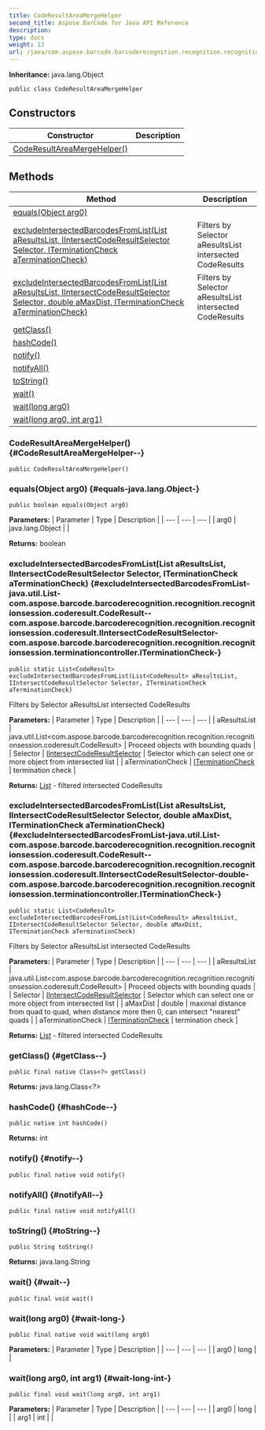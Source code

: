 ```yaml
---
title: CodeResultAreaMergeHelper
second_title: Aspose.BarCode for Java API Reference
description: 
type: docs
weight: 13
url: /java/com.aspose.barcode.barcoderecognition.recognition.recognitionsession.coderesult/coderesultareamergehelper/
---
```

**Inheritance:**
java.lang.Object
```
public class CodeResultAreaMergeHelper
```
## Constructors

| Constructor | Description |
| --- | --- |
| [CodeResultAreaMergeHelper()](#CodeResultAreaMergeHelper--) |  |
## Methods

| Method | Description |
| --- | --- |
| [equals(Object arg0)](#equals-java.lang.Object-) |  |
| [excludeIntersectedBarcodesFromList(List<CodeResult> aResultsList, IIntersectCodeResultSelector Selector, ITerminationCheck aTerminationCheck)](#excludeIntersectedBarcodesFromList-java.util.List-com.aspose.barcode.barcoderecognition.recognition.recognitionsession.coderesult.CodeResult--com.aspose.barcode.barcoderecognition.recognition.recognitionsession.coderesult.IIntersectCodeResultSelector-com.aspose.barcode.barcoderecognition.recognition.recognitionsession.terminationcontroller.ITerminationCheck-) | Filters by Selector aResultsList intersected CodeResults |
| [excludeIntersectedBarcodesFromList(List<CodeResult> aResultsList, IIntersectCodeResultSelector Selector, double aMaxDist, ITerminationCheck aTerminationCheck)](#excludeIntersectedBarcodesFromList-java.util.List-com.aspose.barcode.barcoderecognition.recognition.recognitionsession.coderesult.CodeResult--com.aspose.barcode.barcoderecognition.recognition.recognitionsession.coderesult.IIntersectCodeResultSelector-double-com.aspose.barcode.barcoderecognition.recognition.recognitionsession.terminationcontroller.ITerminationCheck-) | Filters by Selector aResultsList intersected CodeResults |
| [getClass()](#getClass--) |  |
| [hashCode()](#hashCode--) |  |
| [notify()](#notify--) |  |
| [notifyAll()](#notifyAll--) |  |
| [toString()](#toString--) |  |
| [wait()](#wait--) |  |
| [wait(long arg0)](#wait-long-) |  |
| [wait(long arg0, int arg1)](#wait-long-int-) |  |
### CodeResultAreaMergeHelper() {#CodeResultAreaMergeHelper--}
```
public CodeResultAreaMergeHelper()
```


### equals(Object arg0) {#equals-java.lang.Object-}
```
public boolean equals(Object arg0)
```




**Parameters:**
| Parameter | Type | Description |
| --- | --- | --- |
| arg0 | java.lang.Object |  |

**Returns:**
boolean
### excludeIntersectedBarcodesFromList(List<CodeResult> aResultsList, IIntersectCodeResultSelector Selector, ITerminationCheck aTerminationCheck) {#excludeIntersectedBarcodesFromList-java.util.List-com.aspose.barcode.barcoderecognition.recognition.recognitionsession.coderesult.CodeResult--com.aspose.barcode.barcoderecognition.recognition.recognitionsession.coderesult.IIntersectCodeResultSelector-com.aspose.barcode.barcoderecognition.recognition.recognitionsession.terminationcontroller.ITerminationCheck-}
```
public static List<CodeResult> excludeIntersectedBarcodesFromList(List<CodeResult> aResultsList, IIntersectCodeResultSelector Selector, ITerminationCheck aTerminationCheck)
```


Filters by Selector aResultsList intersected CodeResults

**Parameters:**
| Parameter | Type | Description |
| --- | --- | --- |
| aResultsList | java.util.List<com.aspose.barcode.barcoderecognition.recognition.recognitionsession.coderesult.CodeResult> | Proceed objects with bounding quads |
| Selector | [IIntersectCodeResultSelector](../../com.aspose.barcode.barcoderecognition.recognition.recognitionsession.coderesult/iintersectcoderesultselector) | Selector which can select one or more object from intersected list |
| aTerminationCheck | [ITerminationCheck](../../com.aspose.barcode.barcoderecognition.recognition.recognitionsession.terminationcontroller/iterminationcheck) | termination check |

**Returns:**
[List](../../java.util/list) - filtered intersected CodeResults
### excludeIntersectedBarcodesFromList(List<CodeResult> aResultsList, IIntersectCodeResultSelector Selector, double aMaxDist, ITerminationCheck aTerminationCheck) {#excludeIntersectedBarcodesFromList-java.util.List-com.aspose.barcode.barcoderecognition.recognition.recognitionsession.coderesult.CodeResult--com.aspose.barcode.barcoderecognition.recognition.recognitionsession.coderesult.IIntersectCodeResultSelector-double-com.aspose.barcode.barcoderecognition.recognition.recognitionsession.terminationcontroller.ITerminationCheck-}
```
public static List<CodeResult> excludeIntersectedBarcodesFromList(List<CodeResult> aResultsList, IIntersectCodeResultSelector Selector, double aMaxDist, ITerminationCheck aTerminationCheck)
```


Filters by Selector aResultsList intersected CodeResults

**Parameters:**
| Parameter | Type | Description |
| --- | --- | --- |
| aResultsList | java.util.List<com.aspose.barcode.barcoderecognition.recognition.recognitionsession.coderesult.CodeResult> | Proceed objects with bounding quads |
| Selector | [IIntersectCodeResultSelector](../../com.aspose.barcode.barcoderecognition.recognition.recognitionsession.coderesult/iintersectcoderesultselector) | Selector which can select one or more object from intersected list |
| aMaxDist | double | maximal distance from quad to quad, when distance more then 0, can intersect "nearest" quads |
| aTerminationCheck | [ITerminationCheck](../../com.aspose.barcode.barcoderecognition.recognition.recognitionsession.terminationcontroller/iterminationcheck) | termination check |

**Returns:**
[List](../../java.util/list) - filtered intersected CodeResults
### getClass() {#getClass--}
```
public final native Class<?> getClass()
```




**Returns:**
java.lang.Class<?>
### hashCode() {#hashCode--}
```
public native int hashCode()
```




**Returns:**
int
### notify() {#notify--}
```
public final native void notify()
```




### notifyAll() {#notifyAll--}
```
public final native void notifyAll()
```




### toString() {#toString--}
```
public String toString()
```




**Returns:**
java.lang.String
### wait() {#wait--}
```
public final void wait()
```




### wait(long arg0) {#wait-long-}
```
public final native void wait(long arg0)
```




**Parameters:**
| Parameter | Type | Description |
| --- | --- | --- |
| arg0 | long |  |

### wait(long arg0, int arg1) {#wait-long-int-}
```
public final void wait(long arg0, int arg1)
```




**Parameters:**
| Parameter | Type | Description |
| --- | --- | --- |
| arg0 | long |  |
| arg1 | int |  |

